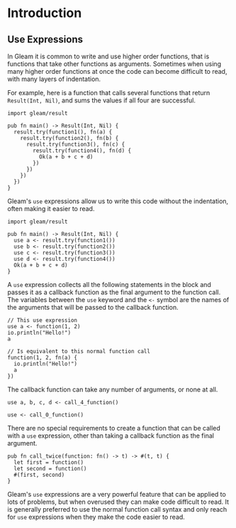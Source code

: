 # Introduction

## Use Expressions

In Gleam it is common to write and use higher order functions, that is functions that take other functions as arguments. Sometimes when using many higher order functions at once the code can become difficult to read, with many layers of indentation.

For example, here is a function that calls several functions that return `Result(Int, Nil)`, and sums the values if all four are successful.

```gleam
import gleam/result

pub fn main() -> Result(Int, Nil) {
  result.try(function1(), fn(a) {
    result.try(function2(), fn(b) {
      result.try(function3(), fn(c) {
        result.try(function4(), fn(d) {
          Ok(a + b + c + d)
        })
      })
    })
  })
}
```

Gleam's `use` expressions allow us to write this code without the indentation, often making it easier to read.

```gleam
import gleam/result

pub fn main() -> Result(Int, Nil) {
  use a <- result.try(function1())
  use b <- result.try(function2())
  use c <- result.try(function3())
  use d <- result.try(function4())
  Ok(a + b + c + d)
}
```

A `use` expression collects all the following statements in the block and passes it as a callback function as the final argument to the function call. The variables between the `use` keyword and the `<-` symbol are the names of the arguments that will be passed to the callback function.

```gleam
// This use expression
use a <- function(1, 2)
io.println("Hello!")
a

// Is equivalent to this normal function call
function(1, 2, fn(a) {
  io.println("Hello!")
  a
})
```

The callback function can take any number of arguments, or none at all.

```gleam
use a, b, c, d <- call_4_function()

use <- call_0_function()
```

There are no special requirements to create a function that can be called with a `use` expression, other than taking a callback function as the final argument.

```gleam
pub fn call_twice(function: fn() -> t) -> #(t, t) {
  let first = function()
  let second = function()
  #(first, second)
}
```

Gleam's `use` expressions are a very powerful feature that can be applied to lots of problems, but when overused they can make code difficult to read. It is generally preferred to use the normal function call syntax and only reach for `use` expressions when they make the code easier to read.

